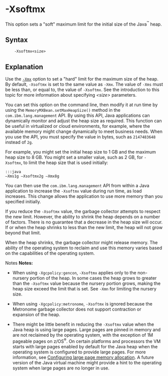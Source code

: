 <!--
* Copyright (c) 2017, 2018 IBM Corp. and others
*
* This program and the accompanying materials are made
* available under the terms of the Eclipse Public License 2.0
* which accompanies this distribution and is available at
* https://www.eclipse.org/legal/epl-2.0/ or the Apache
* License, Version 2.0 which accompanies this distribution and
* is available at https://www.apache.org/licenses/LICENSE-2.0.
*
* This Source Code may also be made available under the
* following Secondary Licenses when the conditions for such
* availability set forth in the Eclipse Public License, v. 2.0
* are satisfied: GNU General Public License, version 2 with
* the GNU Classpath Exception [1] and GNU General Public
* License, version 2 with the OpenJDK Assembly Exception [2].
*
* [1] https://www.gnu.org/software/classpath/license.html
* [2] http://openjdk.java.net/legal/assembly-exception.html
*
* SPDX-License-Identifier: EPL-2.0 OR Apache-2.0 OR GPL-2.0 WITH
* Classpath-exception-2.0 OR LicenseRef-GPL-2.0 WITH Assembly-exception
-->

# -Xsoftmx

This option sets a "soft" maximum limit for the initial size of the Java<sup>&trade;</sup> heap.

## Syntax

        -Xsoftmx<size>

## Explanation

Use the [`-Xmx`](xms.md) option to set a "hard" limit for the maximum size of the heap. By default, `-Xsoftmx` is set to the same value as `-Xmx`. The value of `-Xms` must be less than, or equal to, the value of `-Xsoftmx`. See the introduction to this topic for more information about specifying *&lt;size&gt;* parameters.

You can set this option on the command line, then modify it at run time by using the `MemoryMXBean.setMaxHeapSize()` method in the `com.ibm.lang.management` API. By using this API, Java applications can dynamically monitor and adjust the heap size as required. This function can be useful in virtualized or cloud environments, for example, where the available memory might change dynamically to meet business needs. When you use the API, you must specify the value in bytes, such as `2147483648` instead of `2g`.

For example, you might set the initial heap size to 1 GB and the maximum heap size to 8 GB. You might set a smaller value, such as 2 GB, for `-Xsoftmx`, to limit the heap size that is used initially:

    :::java
    –Xms1g –Xsoftmx2g –Xmx8g

You can then use the `com.ibm.lang.management` API from within a Java application to increase the `-Xsoftmx` value during run time, as load increases. This change allows the application to use more memory than you specified initially.

If you reduce the `-Xsoftmx` value, the garbage collector attempts to respect the new limit. However, the ability to shrink the heap depends on a number of factors. There is no guarantee that a decrease in the heap size will occur. If or when the heap shrinks to less than the new limit, the heap will not grow beyond that limit.

When the heap shrinks, the garbage collector might release memory. The ability of the operating system to reclaim and use this memory varies based on the capabilities of the operating system.

<i class="fa fa-pencil-square-o" aria-hidden="true"></i><span class="sr-only">Notes</span> **Notes:**

- When using `-Xgcpolicy:gencon`, `-Xsoftmx` applies only to the non-nursery portion of the heap. In some cases the heap grows to greater than the `-Xsoftmx` value because the nursery portion grows, making the heap size exceed the limit that is set. See `-Xmn` for limiting the nursery size.

- When using `-Xgcpolicy:metronome`, `-Xsoftmx` is ignored because the Metronome garbage collector does not support contraction or expansion of the heap.

- There might be little benefit in reducing the `-Xsoftmx` value when the Java heap is using large pages. Large pages are pinned in memory and are not reclaimed by the operating system, with the exception of 1M pageable pages on z/OS<sup>&reg;</sup>. On certain platforms and processors the VM starts with large pages enabled by default for the Java heap when the operating system is configured to provide large pages.
For more information, see <i class="fa fa-external-link" aria-hidden="true"></i> [Configuring large page memory allocation](https://www.ibm.com/support/knowledgecenter/SSYKE2_8.0.0/com.ibm.java.vm.80.doc/docs/j9_configure_large_page.html). A future version of the Java virtual machine might provide a hint to the operating system when large pages are no longer in use.



<!-- ==== END OF TOPIC ==== xsoftmx.md ==== -->
